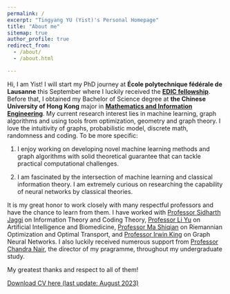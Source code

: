 ```yaml
---
permalink: /
excerpt: "Tingyang YU (Yist)'s Personal Homepage"
title: "About me"
sitemap: true
author_profile: true
redirect_from: 
  - /about/
  - /about.html

---
```


Hi, I am Yist! I will start my PhD journey at **École polytechnique fédérale de Lausanne** this September where I luckily received the [**EDIC fellowship**](https://www.epfl.ch/education/phd/edic-computer-and-communication-sciences/edic-for-phd-students/). Before that, I obtained my Bachelor of Science degree at **the Chinese University of Hong Kong** major in [**Mathematics and Information Engineering**](https://www.ie.cuhk.edu.hk/programmes/bsc-in-mieg/). My current research interest lies in machine learning, graph algorithms and using tools from optimization, geometry and graph theory. I love the intuitivity of graphs, probabilistic model, discrete math, randomness and coding. To be more specific: 

1. I enjoy working on developing novel machine learning methods and graph algorithms with solid theoretical guarantee that can tackle practical computational challenges. 

2. I am fascinated by the intersection of machine learning and classical information theory. I am extremely curious on researching the capability of neural networks by classical theories.

It is my great honor to work closely with many respectful professors and have the chance to learn from them. I have worked with [Professor Sidharth Jaggi](https://research-information.bris.ac.uk/en/persons/sidharth-sid-jaggi) on Information Theory and Coding Theory, [Professor Li Yu](https://liyu95.com/) on Artificial Intelligence and Biomedicine, [Professor Ma Shiqian](https://sqma.rice.edu/) on Riemannian Optimization and Optimal Transport, and [Professor Irwin King](https://www.cse.cuhk.edu.hk/irwin.king/home) on Graph Neural Networks. I also luckily received numerous support from [Professor Chandra Nair](http://chandra.ie.cuhk.edu.hk/), the director of my pragramme, throughout my undergraduate study. 

My greatest thanks and respect to all of them!

<!-- I as currently working on (1) **Optimization** about Optimal Transport and Riemannian Optimization under the supervision of [Prof. Shiqian Ma](https://www.math.ucdavis.edu/~sqma/) at UC Davis (now at Rice University)  and (2) **Graph Neural Network** about the data augmentation for Hyperbolic GNNs and Equivariant GNNs supervised by [Prof. Irwin King](https://www.cse.cuhk.edu.hk/irwin.king/home) and [Prof. Yu Li](https://liyu95.com/) as my final year project. Last year, I did a research project on **Bioinformatics and Artificial Intelligence** supervised by [Prof. Yu Li](https://liyu95.com/) at CUHK. In that project, I developed a new random walk strategy on heterogeneous graph featured GCN to integrate multi-omics data at the single-cell level. Before that, I worked with [Prof. Sidharth Jaggi](https://research-information.bris.ac.uk/en/persons/sidharth-sid-jaggi) at CUHK (now at University of Bristol) on **Information Theory**. In that project, I worked on the extension of Zyablov Bound which is based on concetenated code under general adversarial various channel. -->


[Download CV here (last update: August 2023)](https://YistYU.github.io/files/CV.pdf)
